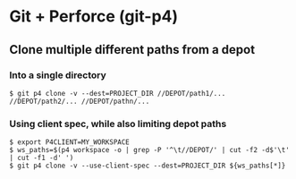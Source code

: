 Git + Perforce (git-p4)
=======================

## Clone multiple different paths from a depot

### Into a single directory

    $ git p4 clone -v --dest=PROJECT_DIR //DEPOT/path1/... //DEPOT/path2/... //DEPOT/pathn/...

### Using client spec, while also limiting depot paths

```
$ export P4CLIENT=MY_WORKSPACE
$ ws_paths=$(p4 workspace -o | grep -P '^\t//DEPOT/' | cut -f2 -d$'\t' | cut -f1 -d' ')
$ git p4 clone -v --use-client-spec --dest=PROJECT_DIR ${ws_paths[*]}
```
